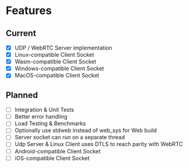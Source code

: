 # Features

## Current

* [x] UDP / WebRTC Server implementation
* [x] Linux-compatible Client Socket
* [x] Wasm-compatible Client Socket
* [x] Windows-compatible Client Socket
* [x] MacOS-compatible Client Socket

## Planned

* [ ] Integration & Unit Tests
* [ ] Better error handling
* [ ] Load Testing & Benchmarks
* [ ] Optionally use stdweb instead of web_sys for Web build
* [ ] Server socket can run on a separate thread
* [ ] Udp Server & Linux Client uses DTLS to reach parity with WebRTC
* [ ] Android-compatible Client Socket
* [ ] iOS-compatible Client Socket